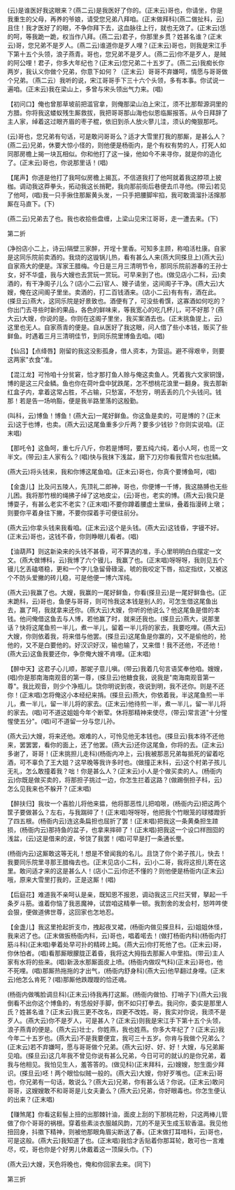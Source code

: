 <!-- { "loadSidebar": true } -->
(云)是谁医好我这眼来？(燕二云)是我医好了你的。(正末云)哥也，你请坐，你是我重生的父母，再养的爷娘，请受您兄弟八拜咱。(正末做拜科)(燕二做扯科，云)且住！我才医好了的眼，不争你拜下去，这血脉往上行，就也无效了。(正末云)恁的呵，等我跪一跪，权当作八拜。(燕二云)君子，你那里乡贯？姓甚名谁？(正末云)哥，您兄弟不是歹人。(燕二云)谁道你是歹人哩？(正末云)哥也，则我是宋江手下第十五个头领，浪子燕青。哥也，您兄弟不是歹人。(燕二云)你不是歹人，是贼的阿公哩！君子，你多大年纪也？(正末云)您兄弟二十五岁了。(燕二云)我痴长你两岁，我认义你做个兄弟，你意下如何？（正末云）哥哥不弃嫌呵，情愿与哥哥做个兄弟。（燕二云）我听的说，宋江哥哥手下三十六个头领，多有本事。你试说一遍咱。(正末云)我在梁山上，多曾与宋头领出气力来。(唱)

【初问口】俺也曾那草坡前把滥官拿，则俺那梁山泊上宋江，须不比那帮源洞里的方腊。你将我这蝼蚁残生厮救拔，我把哥哥那山海也似恩临厮报答。从今日拜辞了主人家，绰着这过眼齐眉的枣子棍，依旧到杀人放火蓼儿洼，须认的俺狠那吒。

(云)哥也，您兄弟有句话，可是敢问哥哥么？适才大雪里打我的那厮，是甚么人？(燕二云)兄弟，休要大惊小怪的，则他便是杨衙内，是个有权有势的人，打死人如同那房檐上揭一块瓦相似。你和他打了这一操，他如今不来寻你，就是你的造化了。(正末云)哥也，你说那里话！(唱)

【尾声】你道是他打了我呵似房檐上揭瓦，不信道我打了他呵就着我这脖项上披枷。调动我这莽拳头，拓动我这长捎靶，我向那前街后巷便去爪寻他。(带云)若见了他呵，(唱)我一只手揪住那厮黄头发，一只手把腰脚牢掐，我可敢滴溜扑活撺那厮在马直下。(下)

(燕二云)兄弟去了也。我也收拾些盘缠，上梁山见宋江哥哥，走一遭去来。(下)


第二折

(净扮店小二上，诗云)隔壁三家醉，开埕十里香。可知多主顾，称咱活杜康。自家是这同乐院前卖酒的。我烧的这镟锅儿热，看有甚么人来(燕大同搽旦上)(燕大云)自家燕大的便是。浑家王腊梅。今日是三月三清明节令，那同乐院前游春的王孙士女，好不华盛，我与大嫂也去赏玩一赏玩。可早来到了也。(做见店小二科，云)卖酒的，有干净阁子儿么？(店小二云)官人、嫂子请坐，这间阁子干净。(燕大云)大嫂，俺在这间阁子里坐。卖酒的，打二百钱酒来。(店小二云)有有有，酒在此。(搽旦云)燕大，这同乐院是好景致也。酒便有了，可没些肴馔，这寡酒如何吃的？你出门去寻些时新的果品，各色的鲜味来，等我宽心的吃几杯儿，可不好那？(燕大云)大嫂，你说的是。你则在这阁子里坐，我买案酒去也。(正末挑鱼提上，云)这里也无人。自家燕青的便是。自从医好了我这眼，问人借了些小本钱，贩买了些鲜鱼。时遇着三月三清明佳节，到同乐院里博鱼去咱。(唱)

【仙吕】【点绛唇】刚留的我这没影孤身，借人资本，为营运。避不得艰辛，则要这两家"衣食"准。

【混江龙】可怜咱十分贫窘，恰才那打鱼人赊与俺这卖鱼人。凭着我六文家铜馒，博的是这三尺金鳞。鱼也你在荷叶盘中犹跌尾，怎不想桃花浪里一翻身。我去那新红盒子内，拿着这常占胜，不占输，只愁富，不愁穷，明丢丢的几个头钱问。钱那！若是告一场响豁，便是我半路里落的这殷勤。

(叫科，云)博鱼！博鱼！(燕大云)一尾好鲜鱼。你这鱼是卖的，可是博的？(正末云)这于也博，也卖。(燕大云)这尾鱼重多少斤两？要多少钱钞？你则实说咱。(正末唱)

【那吒令】这鱼呵，重七斤八斤，你若是博呵，要五纯六纯，着小人呵，也觅一文半文。(带云)主人家有么？(唱)快与我抹下浅盆，磨下刀刃你看我雪片也似批鳞。

(燕大云)将头钱来，我和你博这尾鱼咱。(正末云)哥也，你真个要博鱼呵，(唱)

【金盏儿】比及问五陵人，先顶礼二郎神，哥也，你便博一千博，我这胳膊也无些儿困。我将那竹根的绳拂子绰了这地皮尘，(云)哥也，老实的博。(燕大云)我只是博耍子，有甚么老实不老实？(正末唱)不要你蹲着腰虚土里纵，叠着指漫砖上墩；则要你平着身往下撇，不要你探着手可便往前分。

(燕大云)你拿头钱来我看咱。(正末云)这个是头钱。(燕大云)这钱昏，字镘不好。(正末云)哥也，这钱不昏，你则睁眼儿看者。(唱)

【油葫芦】则这新染来的头钱不甚昏，可不算选的准，手心里明明白白摆定一文文。(燕大做博科，云)我博了六个镘儿，我赢了也。(正末唱)呀呀呀，我则见五个镘儿乞丢磕塔稳，更和一个字儿急留骨碌滚。唬的我咬定下唇，掐定指纹，又被这个不防头爱撇的砖儿稳，可是他便一博六浑纯。

(燕大云)我赢了也。大嫂，我赢的一尾好鲜鱼，你看(搽旦云)是一尾好鲜鱼也。(正末跪科，云)哥也，鱼便与哥哥，则可怜我这本钱是别人的，可怎生借这尾鱼出去，赢了呵，我就拿来还你。(燕大云)大嫂，你听的他说么？他这尾鱼是借的本钱。他问俺借这鱼去与人博，若他赢了时，就来还我也。(搽旦云)燕大，说那里话？快将这尾鱼煎一半儿，煮一半儿，留着一半儿将的家去，我要吃哩。(燕大云)大嫂，你则依着我，将来借与他罢。(搽旦云)这尾鱼是你赢的，又不是偷他的，抢他的，又不是白要他的。好汉识好汉，输也输了，又来借！我不还他，不还他！(燕大云)这鱼我要还你，争奈俺大嫂不肯哩。(正末唱)

【醉中天】这君子心儿顺，那妮子意儿嗔。(带云)我着几句言语奖奉他咱。嫂嫂，(唱)你是那南海南观音的第一尊，(搽旦云)他糖食我，说我是"南海南观音第一尊"。我比观音，则少个净瓶儿。饶你明说到夜，夜说到明，我不还你。则是不还你！(正末唱)怎将俺这小本经纪来掯。(搽旦云)燕大，你依着我，半这尾鱼煎一半儿，煮一半儿，留一半儿将的家去。(正末云)他待煎一半，煮一半儿，留一半儿将的家去。(唱)可不道这姐姐今年个断荤。休将那精神来使尽，(带云)常言道"十分惺惺使五分"。(唱)可不道留一分与您儿孙。

(燕大云)大嫂，将来还他。艰难的人，可怜见他无本钱也。(搽旦云)我本待不还他来，罢罢罢，看你的面上，还了他罢。(燕大云)还你这尾鱼，你将的去。(正末云)多谢了，哥哥！(正末挑担儿走科)(杨衙内冲上，云)我被那恶兄弟每抵死的留着吃酒，可不辜负了王大姐？这早晚等我许多时也。(做撞正末科，云)这个村弟子孩儿无礼，怎么敢撞着我？咄！你是甚么人？(正末云)小人是个做买卖的人。(杨衙内云)你既是做买卖的，将那担子挑过一边，你怎生拦着这路？(做踢倒担子科，云)怎么见我来也不躲开？(正末唱)

【醉扶归】我妆一个喜脸儿将他来揾，他将那恶性儿把咱哏，(杨衙内云)把这两个筐子要做甚么？左右，与我踹碎了！(正末唱)呀呀呀，他把我个竹眼笼的球楼蹬折了四五根。(杨衙内云)连这条扁担也屈折了罢！(正末唱)把我这一条黄桑担生蹅损，(杨衙内云)那持鱼的盆子，也拿来摔碎了！(正末唱)把我这一个设口样囫囵的浅盆，(云)这是借来的波，爷饶了我罢！(唱)可早是打一条通长璺。

(杨衙内云)这厮敢这等无礼！想是不曾闻我的名儿。且饶了你个弟子孩儿，快去！我要同乐院里寻那王腊梅去也。(正末见店小二科，云)小二哥，我将这担儿寄在这里。敢问适才来的这是甚么人！(店小二云)你还不懂的？则他便是杨衙内(正末云)哦，原来大雪里打我的，正是这厮！(唱)

【后庭花】难道我不亲呵认是亲，既知恩不报恩，调动我这三尺拦天臂，拏起一千条歹斗筋。谁着你恼了我恶魔神，试尝咱这精拳一顿。我割舍的发会村，怒吽吽使会狠，便做道佛世尊，这回家也怎地忍。

【金盏儿】我这里抢起折支巾，拽起夜叉裙，(杨衙内做见搽旦科，云)姐姐休怪，我来迟了也。(正末做扳杨衙内科，云)哥也，唱着喏去！(做打杨衙内科)(杨衙内打筋斗科)(正末唱)拳着处早可扑的精砖上盹。(燕大云)你打死他了也。(正末云)哥，你休怕者。(唱)看那厮眼朦胧正着昏，我将这大拇指去那厮人中里掐。(带云)主人家有水将的些来。(唱)新汲水那厮面皮上喷。(杨衙内做叹气科)(正末云)哥也，他不死哩。(唱)那厮热拖拖的才出气，(杨衙内舒身科)(燕大云)他早翻过身哩。(正末云)他怎么肯死？(唱)那厮他跌躞躞的恰还魂。

(杨衙内做嘴脸调旦科)(正末云)待我再打这厮。(杨衙内做怕、打哨子下)(燕大云)我倒看不出你这个博鱼的，有恁般好手脚，倒不如只打拳去。我问你，委实是那里人氏？姓甚名谁？(正末云)我三更不改名，四更不改姓。哥，我实对你说，我须不是歹人。(燕大云)你不是歹人，可是甚人？(正末云)则我是宋江手下第十五个头领，浪子燕青的便是。(燕大云)壮士，你姓燕，我也姓燕。你多大年纪了？(正末云)我今年二十五岁也。(燕大云)不是我要便宜，我可三十五岁。你肯与我做个兄弟么？(正末云)若不弃嫌呵，愿与哥哥做个兄弟。(燕大云)好、好、好！大嫂，与兄弟厮见咱。(搽旦云)这几年我不曾见你说有甚么兄弟，今日可可的就认的是你兄弟，着我与他相见。我怕见生人，羞答答的。(做见科)(正末拜科，云)嫂嫂，恕生面少拜识。(搽旦云)呸！两个眼恰似贼一般的。(燕大云)大嫂，你好歹嘴也。(正末云)哥也，你兄弟有一句话，敢说么？(燕大云)兄弟，你有甚么话？你说。(正末云)敢问哥哥，这嫂嫂敢不和哥哥是儿女夫妻么？(燕大云)兄弟，你好眼毒也。你怎生便认的出来？(正末唱)

【赚煞尾】你看这鬏髻上扭的出那棘针油，面皮上刮的下那桃花粉，只这两棒儿管做了你个哥哥的祸根。穿着些素淡衣服越风韵，兀的不是天生成玉软香温。我见他扭回身，抖擞下精神，则被他那眼角眉尖断送了春。(正末做打耳喑科，云)哥也，可是这般。(燕大云)我知道了也。(正末唱)我恰才舌贴着你那耳轮，敢可也一言难尽，哎，哥也你是个好男儿休戴着这一顶屎头巾。(下)

(燕大云)大嫂，天色将晚也，俺和你回家去来。(同下)


第三折

